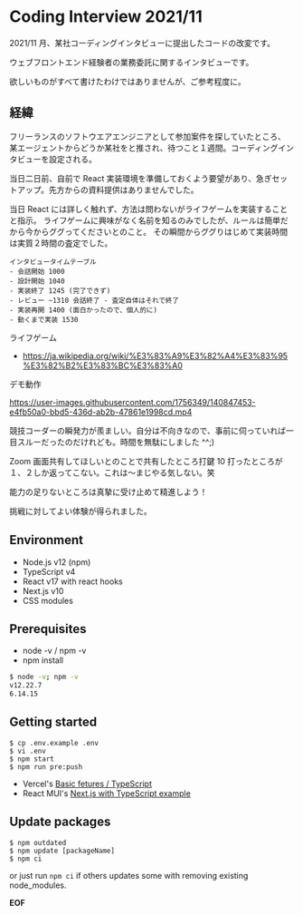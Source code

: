 # Coding Interview 2021/11

2021/11 月、某社コーディングインタビューに提出したコードの改変です。

ウェブフロントエンド経験者の業務委託に関するインタビューです。

欲しいものがすべて書けたわけではありませんが、ご参考程度に。

## 経緯

フリーランスのソフトウエアエンジニアとして参加案件を探していたところ、
某エージェントからどうか某社をと推され、待つこと１週間。コーディングインタビューを設定される。

当日二日前、自前で React 実装環境を準備しておくよう要望があり、急ぎセットアップ。先方からの資料提供はありませんでした。

当日 React には詳しく触れず、方法は問わないがライフゲームを実装することと指示。
ライフゲームに興味がなく名前を知るのみでしたが、ルールは簡単だから今からググってくださいとのこと。
その瞬間からググりはじめて実装時間は実質２時間の査定でした。

```
インタビュータイムテーブル
- 会話開始 1000
- 設計開始 1040
- 実装終了 1245 (完了できず)
- レビュー ~1310 会話終了 - 査定自体はそれで終了
- 実装再開 1400 (面白かったので、個人的に)
- 動くまで実装 1530
```

ライフゲーム

- https://ja.wikipedia.org/wiki/%E3%83%A9%E3%82%A4%E3%83%95%E3%82%B2%E3%83%BC%E3%83%A0

デモ動作

https://user-images.githubusercontent.com/1756349/140847453-e4fb50a0-bbd5-436d-ab2b-47861e1998cd.mp4

競技コーダーの瞬発力が羨ましい。自分は不向きなので、事前に伺っていれば一目スルーだったのだけれども。時間を無駄にしました ^^;)

Zoom 画面共有してほしいとのことで共有したところ打鍵 10 打ったところが１、２しか返ってこない。これは〜まじやる気しない。笑

能力の足りないところは真摯に受け止めて精進しよう！

挑戦に対してよい体験が得られました。

## Environment

- Node.js v12 (npm)
- TypeScript v4
- React v17 with react hooks
- Next.js v10
- CSS modules

## Prerequisites

- node -v / npm -v
- npm install

```bash
$ node -v; npm -v
v12.22.7
6.14.15
```

## Getting started

```
$ cp .env.example .env
$ vi .env
$ npm start
$ npm run pre:push
```

- Vercel's [Basic fetures / TypeScript](https://nextjs.org/docs/basic-features/typescript)
- React MUI's [Next.js with TypeScript example](https://github.com/mui-org/material-ui/tree/master/examples/nextjs-with-typescript)

## Update packages

```
$ npm outdated
$ npm update [packageName]
$ npm ci
```

or just run `npm ci` if others updates some with removing existing node_modules.

**EOF**

